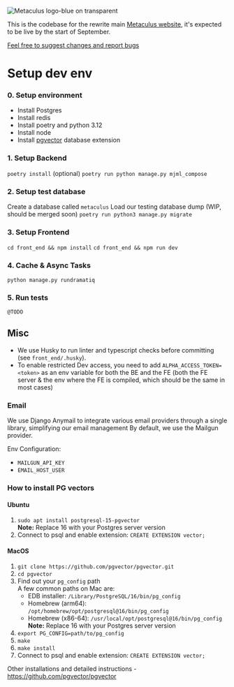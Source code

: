 ![Metaculus logo-blue on transparent](https://github.com/user-attachments/assets/70edc5dd-f334-4d56-91a3-82b117572c30)

This is the codebase for the rewrite main [Metaculus website](https://metaculus.com), it's expected to be live by the start of September.

[Feel free to suggest changes and report bugs](https://github.com/Metaculus/metaculus/issues)

# Setup dev env

### 0. Setup environment
- Install Postgres
- Install redis
- Install poetry and python 3.12
- Install node
- Install [pgvector](https://github.com/pgvector/pgvector) database extension

### 1. Setup Backend
`poetry install`
(optional) `poetry run python manage.py mjml_compose`

### 2. Setup test database
Create a database called `metaculus`
Load our testing database dump (WIP, should be merged soon)
`poetry run python3 manage.py migrate`


### 3. Setup Frontend
`cd front_end && npm install`
`cd front_end && npm run dev`

### 4. Cache & Async Tasks
`python manage.py rundramatiq`

### 5. Run tests
`@TODO`


## Misc
- We use Husky to run linter and typescript checks before committing (see `front_end/.husky`).
- To enable restricted Dev access, you need to add `ALPHA_ACCESS_TOKEN=<token>` as an env variable for both the BE and the FE (both the FE server & the env where the FE is compiled, which should be the same in most cases)


### Email
We use Django Anymail to integrate various email providers through a single library, simplifying our email management
By default, we use the Mailgun provider.

Env Configuration:
- `MAILGUN_API_KEY`
- `EMAIL_HOST_USER`

### How to install PG vectors

#### Ubuntu
1. `sudo apt install postgresql-15-pgvector`\
**Note:** Replace 16 with your Postgres server version
2. Connect to psql and enable extension: `CREATE EXTENSION vector;`

#### MacOS
1. `git clone https://github.com/pgvector/pgvector.git`
2. `cd pgvector`
3. Find out your `pg_config` path\
A few common paths on Mac are:
   - EDB installer: `/Library/PostgreSQL/16/bin/pg_config`
   - Homebrew (arm64): `/opt/homebrew/opt/postgresql@16/bin/pg_config`
   - Homebrew (x86-64): `/usr/local/opt/postgresql@16/bin/pg_config`\
**Note:** Replace 16 with your Postgres server version
4. `export PG_CONFIG=path/to/pg_config`
5. `make`
6. `make install`
7. Connect to psql and enable extension: `CREATE EXTENSION vector;`

Other installations and detailed instructions - https://github.com/pgvector/pgvector
